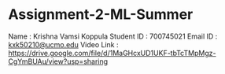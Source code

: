 # Assignment-2-ML-Summer
Name : Krishna Vamsi Koppula
Student ID : 700745021
Email ID : kxk50210@ucmo.edu
Video Link : https://drive.google.com/file/d/1MaGHcxUD1UKF-tbTcTMpMgz-CgYmBUAu/view?usp=sharing
